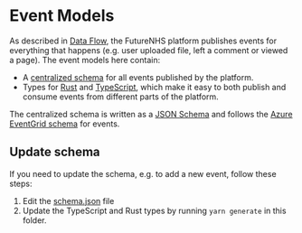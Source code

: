 # Event Models

As described in [Data Flow](../docs/data-flow/README.md), the FutureNHS platform publishes events for everything that happens (e.g. user uploaded file, left a comment or viewed a page). The event models here contain:

- A [centralized schema](./schema.json) for all events published by the platform.
- Types for [Rust](./rust) and [TypeScript](./typescript), which make it easy to both publish and consume events from different parts of the platform.

The centralized schema is written as a [JSON Schema](https://json-schema.org) and follows the [Azure EventGrid schema](https://docs.microsoft.com/en-us/azure/event-grid/event-schema) for events.

## Update schema

If you need to update the schema, e.g. to add a new event, follow these steps:

1. Edit the [schema.json](./schema.json) file
2. Update the TypeScript and Rust types by running `yarn generate` in this folder.
